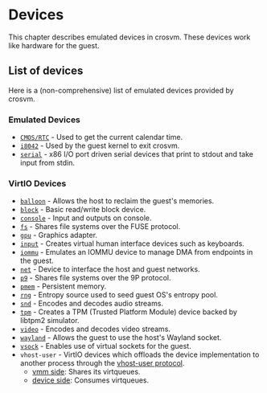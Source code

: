 # Devices

This chapter describes emulated devices in crosvm. These devices work like hardware for the guest.

## List of devices

Here is a (non-comprehensive) list of emulated devices provided by crosvm.

### Emulated Devices

- [`CMOS/RTC`] - Used to get the current calendar time.
- [`i8042`] - Used by the guest kernel to exit crosvm.
- [`serial`] - x86 I/O port driven serial devices that print to stdout and take input from stdin.

### VirtIO Devices

- [`balloon`] - Allows the host to reclaim the guest's memories.
- [`block`] - Basic read/write block device.
- [`console`] - Input and outputs on console.
- [`fs`] - Shares file systems over the FUSE protocol.
- [`gpu`] - Graphics adapter.
- [`input`] - Creates virtual human interface devices such as keyboards.
- [`iommu`] - Emulates an IOMMU device to manage DMA from endpoints in the guest.
- [`net`] - Device to interface the host and guest networks.
- [`p9`] - Shares file systems over the 9P protocol.
- [`pmem`] - Persistent memory.
- [`rng`] - Entropy source used to seed guest OS's entropy pool.
- [`snd`] - Encodes and decodes audio streams.
- [`tpm`] - Creates a TPM (Trusted Platform Module) device backed by libtpm2 simulator.
- [`video`] - Encodes and decodes video streams.
- [`wayland`] - Allows the guest to use the host's Wayland socket.
- [`vsock`] - Enables use of virtual sockets for the guest.
- `vhost-user` - VirtIO devices which offloads the device implementation to another process through
  the [vhost-user protocol].
  - [vmm side]: Shares its virtqueues.
  - [device side]: Consumes virtqueues.

[device side]: https://chromium.googlesource.com/chromiumos/platform/crosvm/+/refs/heads/main/devices/src/virtio/vhost/user/device/
[vhost-user protocol]: https://qemu.readthedocs.io/en/latest/interop/vhost-user.html
[vmm side]: https://chromium.googlesource.com/chromiumos/platform/crosvm/+/refs/heads/main/devices/src/virtio/vhost/user/vmm/
[`balloon`]: https://chromium.googlesource.com/chromiumos/platform/crosvm/+/refs/heads/main/devices/src/virtio/balloon.rs
[`block`]: https://chromium.googlesource.com/chromiumos/platform/crosvm/+/refs/heads/main/devices/src/virtio/block/
[`cmos/rtc`]: https://chromium.googlesource.com/chromiumos/platform/crosvm/+/refs/heads/main/devices/src/cmos.rs
[`console`]: https://chromium.googlesource.com/chromiumos/platform/crosvm/+/refs/heads/main/devices/src/virtio/console.rs
[`fs`]: https://chromium.googlesource.com/chromiumos/platform/crosvm/+/refs/heads/main/devices/src/virtio/fs/
[`gpu`]: https://chromium.googlesource.com/chromiumos/platform/crosvm/+/refs/heads/main/devices/src/virtio/gpu/
[`i8042`]: https://chromium.googlesource.com/chromiumos/platform/crosvm/+/refs/heads/main/devices/src/i8042.rs
[`input`]: https://chromium.googlesource.com/chromiumos/platform/crosvm/+/refs/heads/main/devices/src/virtio/input/
[`iommu`]: https://chromium.googlesource.com/chromiumos/platform/crosvm/+/refs/heads/main/devices/src/virtio/iommu.rs
[`net`]: https://chromium.googlesource.com/chromiumos/platform/crosvm/+/refs/heads/main/devices/src/virtio/net.rs
[`p9`]: https://chromium.googlesource.com/chromiumos/platform/crosvm/+/refs/heads/main/devices/src/virtio/p9.rs
[`pmem`]: https://chromium.googlesource.com/chromiumos/platform/crosvm/+/refs/heads/main/devices/src/virtio/pmem.rs
[`rng`]: https://chromium.googlesource.com/chromiumos/platform/crosvm/+/refs/heads/main/devices/src/virtio/rng.rs
[`serial`]: https://chromium.googlesource.com/chromiumos/platform/crosvm/+/refs/heads/main/devices/src/serial.rs
[`snd`]: https://chromium.googlesource.com/chromiumos/platform/crosvm/+/refs/heads/main/devices/src/virtio/snd/
[`tpm`]: https://chromium.googlesource.com/chromiumos/platform/crosvm/+/refs/heads/main/devices/src/virtio/tpm.rs
[`video`]: https://chromium.googlesource.com/chromiumos/platform/crosvm/+/refs/heads/main/devices/src/virtio/video/
[`vsock`]: https://chromium.googlesource.com/chromiumos/platform/crosvm/+/refs/heads/main/devices/src/virtio/vhost/vsock.rs
[`wayland`]: https://chromium.googlesource.com/chromiumos/platform/crosvm/+/refs/heads/main/devices/src/virtio/wl.rs

